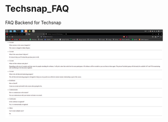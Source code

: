 # Techsnap_FAQ
FAQ Backend for Techsnap

![ScreenShot](https://github.com/Shaheer-rossoneri14/Techsnap_FAQ/blob/main/SS/Screenshot%20from%202022-05-18%2018-19-08.png)
